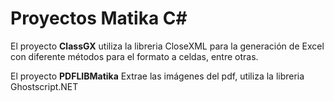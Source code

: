 # Proyectos Matika C#

El proyecto **ClassGX**  utiliza la libreria CloseXML para la generación de Excel con diferente métodos para el formato a celdas, entre otras.

El proyecto **PDFLIBMatika** Extrae las imágenes del pdf, utiliza la libreria Ghostscript.NET

